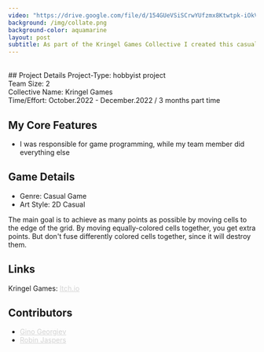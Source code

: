 ```yaml
---
video: "https://drive.google.com/file/d/154GUeVSiSCrwYUfzmx8Ktwtpk-iOkV1w/preview"
background: /img/collate.png
background-color: aquamarine
layout: post
subtitle: As part of the Kringel Games Collective I created this casual game in a team of two people.
---
```


<br>
## Project Details
Project-Type: hobbyist project
<br> Team Size: 2
<br> Collective Name: Kringel Games
<br> Time/Effort: October.2022 - December.2022 / 3 months part time

## My Core Features
* I was responsible for game programming, while my team member did everything else

## Game Details
* Genre: Casual Game
* Art Style: 2D Casual

The main goal is to achieve as many points as possible by moving cells to the edge of the grid. By moving equally-colored cells together, you get extra points. But don't fuse differently colored cells together, since it will destroy them.

## Links
Kringel Games: <a href="https://kringelgames.itch.io/" style="color: LightGray; text-decoration: underline; ">Itch.io</a>

## Contributors
* <a href="https://github.com/ginogeorgiev" style="color: LightGray; text-decoration: underline; ">Gino Georgiev</a>
* <a href="https://github.com/AyuCalices" style="color: LightGray; text-decoration: underline; ">Robin Jaspers</a>
